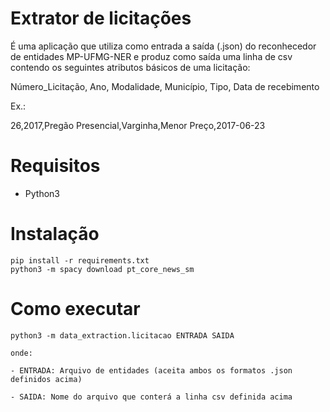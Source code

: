 # Extrator de licitações

É uma aplicação que utiliza como entrada a saída (.json) do reconhecedor de entidades MP-UFMG-NER e produz como saída uma linha de csv contendo os seguintes atributos básicos de uma licitação:

Número_Licitação, Ano, Modalidade, Município, Tipo, Data de recebimento

Ex.:

26,2017,Pregão Presencial,Varginha,Menor Preço,2017-06-23

# Requisitos
 - Python3

# Instalação
    pip install -r requirements.txt
    python3 -m spacy download pt_core_news_sm

# Como executar
    python3 -m data_extraction.licitacao ENTRADA SAIDA

    onde:

    - ENTRADA: Arquivo de entidades (aceita ambos os formatos .json definidos acima)

    - SAIDA: Nome do arquivo que conterá a linha csv definida acima
